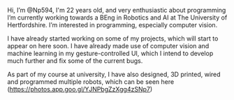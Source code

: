 Hi, I’m @Np594, I'm 22 years old, and very enthusiastic about programming
I’m currently working towards a BEng in Robotics and AI at The University of Hertfordshire.
I’m interested in programming, especially computer vision.

I have already started working on some of my projects, which will start to appear on here soon.
I have already made use of computer vision and machine learning in my gesture-controlled UI, which I intend to develop much further and fix some of the current bugs.

As part of my course at university, I have also designed, 3D printed, wired and programmed multiple robots, 
which can be seen here (https://photos.app.goo.gl/YJNPbgZzXgg4zSNp7)
